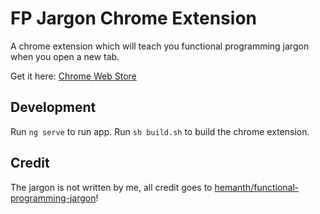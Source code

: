# FP Jargon Chrome Extension
A chrome extension which will teach you functional programming jargon when you open a new tab.

Get it here: [Chrome Web Store](https://chrome.google.com/webstore/category/extensions)

## Development
Run `ng serve` to run app. Run `sh build.sh` to build the chrome extension.

## Credit
The jargon is not written by me, all credit goes to [hemanth/functional-programming-jargon](https://github.com/hemanth/functional-programming-jargon)!

